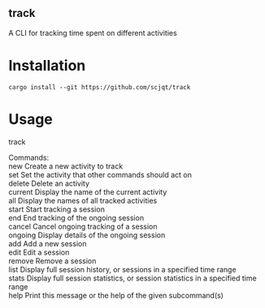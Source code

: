 ## track

A CLI for tracking time spent on different activities

# Installation

`cargo install --git https://github.com/scjqt/track`

# Usage

track <COMMAND>

Commands:  
  new      Create a new activity to track  
  set      Set the activity that other commands should act on  
  delete   Delete an activity  
  current  Display the name of the current activity  
  all      Display the names of all tracked activities  
  start    Start tracking a session  
  end      End tracking of the ongoing session  
  cancel   Cancel ongoing tracking of a session  
  ongoing  Display details of the ongoing session  
  add      Add a new session  
  edit     Edit a session  
  remove   Remove a session  
  list     Display full session history, or sessions in a specified time range  
  stats    Display full session statistics, or session statistics in a specified time range  
  help     Print this message or the help of the given subcommand(s)  